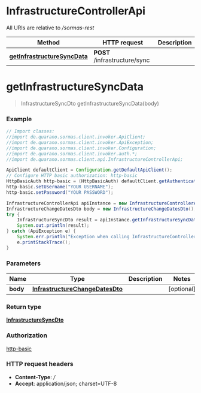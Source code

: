 # InfrastructureControllerApi

All URIs are relative to _/sormas-rest_

| Method                                                                                    | HTTP request                  | Description |
| ----------------------------------------------------------------------------------------- | ----------------------------- | ----------- |
| [**getInfrastructureSyncData**](InfrastructureControllerApi.md#getInfrastructureSyncData) | **POST** /infrastructure/sync |

<a name="getInfrastructureSyncData"></a>

# **getInfrastructureSyncData**

> InfrastructureSyncDto getInfrastructureSyncData(body)

### Example

```java
// Import classes:
//import de.quarano.sormas.client.invoker.ApiClient;
//import de.quarano.sormas.client.invoker.ApiException;
//import de.quarano.sormas.client.invoker.Configuration;
//import de.quarano.sormas.client.invoker.auth.*;
//import de.quarano.sormas.client.api.InfrastructureControllerApi;

ApiClient defaultClient = Configuration.getDefaultApiClient();
// Configure HTTP basic authorization: http-basic
HttpBasicAuth http-basic = (HttpBasicAuth) defaultClient.getAuthentication("http-basic");
http-basic.setUsername("YOUR USERNAME");
http-basic.setPassword("YOUR PASSWORD");

InfrastructureControllerApi apiInstance = new InfrastructureControllerApi();
InfrastructureChangeDatesDto body = new InfrastructureChangeDatesDto(); // InfrastructureChangeDatesDto |
try {
    InfrastructureSyncDto result = apiInstance.getInfrastructureSyncData(body);
    System.out.println(result);
} catch (ApiException e) {
    System.err.println("Exception when calling InfrastructureControllerApi#getInfrastructureSyncData");
    e.printStackTrace();
}
```

### Parameters

| Name     | Type                                                                | Description | Notes      |
| -------- | ------------------------------------------------------------------- | ----------- | ---------- |
| **body** | [**InfrastructureChangeDatesDto**](InfrastructureChangeDatesDto.md) |             | [optional] |

### Return type

[**InfrastructureSyncDto**](InfrastructureSyncDto.md)

### Authorization

[http-basic](../README.md#http-basic)

### HTTP request headers

- **Content-Type**: _/_
- **Accept**: application/json; charset=UTF-8

